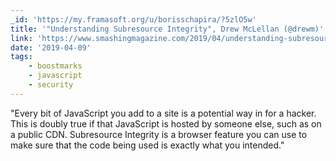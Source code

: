 ```yaml
---
_id: 'https://my.framasoft.org/u/borisschapira/?5zlO5w'
title: '"Understanding Subresource Integrity", Drew McLellan (@drewm)'
link: 'https://www.smashingmagazine.com/2019/04/understanding-subresource-integrity/'
date: '2019-04-09'
tags:
    - boostmarks
    - javascript
    - security
---
```


<div class="markdown"><p>&quot;Every bit of JavaScript you add to a site is a potential way in for a hacker. This is doubly true if that JavaScript is hosted by someone else, such as on a public CDN. Subresource Integrity is a browser feature you can use to make sure that the code being used is exactly what you intended.&quot;
</p></div>
